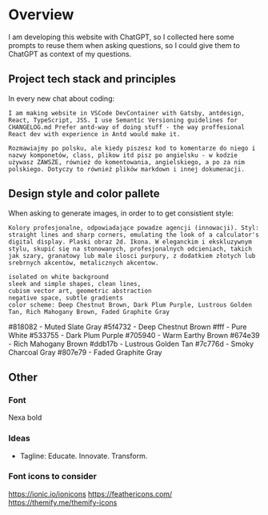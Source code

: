 # Overview
I am developing this website with ChatGPT, so I collected here some prompts to reuse them when asking questions, so I could give them to ChatGPT as context of my questions. 

## Project tech stack and principles
In every new chat about coding:
``` prompt
I am making website in VSCode DevContainer with Gatsby, antdesign, React, TypeScript, JSS. I use Semantic Versioning guidelines for CHANGELOG.md Prefer antd-way of doing stuff - the way proffesional React dev with experience in Antd would make it. 

Rozmawiajmy po polsku, ale kiedy piszesz kod to komentarze do niego i nazwy komponetów, class, plikow itd pisz po angielsku - w kodzie używasz ZAWSZE, również do komentowania, angielskiego, a po za nim polskiego. Dotyczy to również plików markdown i innej dokumenacji. 
```


## Design style and color pallete 
When asking to generate images, in order to to get consistient style: 
``` prompt
Kolory profesjonalne, odpowiadające powadze agencji (innowacji). Styl: straight lines and sharp corners, emulating the look of a calculator's digital display. Plaski obraz 2d. Ikona. W eleganckim i ekskluzywnym stylu, skupić się na stonowanych, profesjonalnych odcieniach, takich jak szary, granatowy lub male ilosci purpury, z dodatkiem złotych lub srebrnych akcentów, metalicznych akcentow. 

isolated on white background
sleek and simple shapes, clean lines, 
cubism vector art, geometric abstraction 
negative space, subtle gradients
color scheme: Deep Chestnut Brown, Dark Plum Purple, Lustrous Golden Tan, Rich Mahogany Brown, Faded Graphite Gray
```
 
#818082 - Muted Slate Gray
#5f4732 - Deep Chestnut Brown
#fff - Pure White
#533755 - Dark Plum Purple
#705940 - Warm Earthy Brown
#674e39 - Rich Mahogany Brown
#ddb17b - Lustrous Golden Tan
#7c776d - Smoky Charcoal Gray
#807e79 - Faded Graphite Gray


## Other
### Font

Nexa bold

### Ideas
* Tagline: Educate. Innovate. Transform.
  
### Font icons to consider
https://ionic.io/ionicons
https://feathericons.com/
https://themify.me/themify-icons

